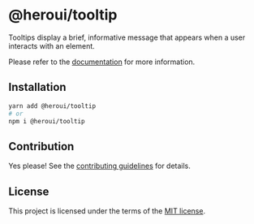 # @heroui/tooltip

Tooltips display a brief, informative message that appears when a user interacts with an element.

Please refer to the [documentation](https://heroui.com/docs/components/tooltip) for more information.

## Installation

```sh
yarn add @heroui/tooltip
# or
npm i @heroui/tooltip
```

## Contribution

Yes please! See the
[contributing guidelines](https://github.com/frontio-ai/heroui/blob/master/CONTRIBUTING.md)
for details.

## License

This project is licensed under the terms of the
[MIT license](https://github.com/frontio-ai/heroui/blob/master/LICENSE).
